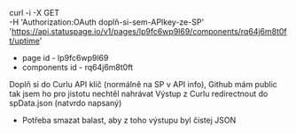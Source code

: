curl -i -X GET \
  -H 'Authorization:OAuth doplň-si-sem-APIkey-ze-SP' \
  'https://api.statuspage.io/v1/pages/lp9fc6wp9l69/components/rq64j6m8t0ft/uptime'

+ page id - lp9fc6wp9l69
+ components id - rq64j6m8t0ft

Doplň si do Curlu API klíč (normálně na SP v API info), Github mám public tak jsem ho pro jistotu nechtěl nahrávat
Výstup z Curlu redirectnout do spData.json (natvrdo napsaný)
+ Potřeba smazat balast, aby z toho výstupu byl čistej JSON
